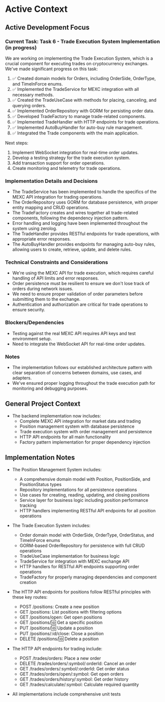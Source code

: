 # Active Context

## Active Development Focus

### Current Task: Task 6 - Trade Execution System Implementation (in progress)

We are working on implementing the Trade Execution System, which is a crucial component for executing trades on cryptocurrency exchanges. We've made significant progress on this task:

1. ✅ Created domain models for Orders, including OrderSide, OrderType, and TimeInForce enums.
2. ✅ Implemented the TradeService for MEXC integration with all necessary methods.
3. ✅ Created the TradeUseCase with methods for placing, canceling, and querying orders.
4. ✅ Implemented OrderRepository with GORM for persisting order data.
5. ✅ Developed TradeFactory to manage trade-related components.
6. ✅ Implemented TradeHandler with HTTP endpoints for trade operations.
7. ✅ Implemented AutoBuyHandler for auto-buy rule management.
8. ✅ Integrated the Trade components with the main application.

Next steps:
1. Implement WebSocket integration for real-time order updates.
2. Develop a testing strategy for the trade execution system.
3. Add transaction support for order operations.
4. Create monitoring and telemetry for trade operations.

### Implementation Details and Decisions

- The TradeService has been implemented to handle the specifics of the MEXC API integration for trading operations.
- The OrderRepository uses GORM for database persistence, with proper entity mapping and CRUD operations.
- The TradeFactory creates and wires together all trade-related components, following the dependency injection pattern.
- Error handling and logging have been implemented throughout the system using zerolog.
- The TradeHandler provides RESTful endpoints for trade operations, with appropriate error responses.
- The AutoBuyHandler provides endpoints for managing auto-buy rules, allowing users to create, retrieve, update, and delete rules.

### Technical Constraints and Considerations

- We're using the MEXC API for trade execution, which requires careful handling of API limits and error responses.
- Order persistence must be resilient to ensure we don't lose track of orders during network issues.
- We need to ensure proper validation of order parameters before submitting them to the exchange.
- Authentication and authorization are critical for trade operations to ensure security.

### Blockers/Dependencies

- Testing against the real MEXC API requires API keys and test environment setup.
- Need to integrate the WebSocket API for real-time order updates.

### Notes

- The implementation follows our established architecture pattern with clear separation of concerns between domains, use cases, and adapters.
- We've ensured proper logging throughout the trade execution path for monitoring and debugging purposes.

## General Project Context
- The backend implementation now includes:
  - Complete MEXC API integration for market data and trading
  - Position management system with database persistence
  - Trade execution system with order management and persistence
  - HTTP API endpoints for all main functionality
  - Factory pattern implementation for proper dependency injection

## Implementation Notes
- The Position Management System includes:
  - A comprehensive domain model with Position, PositionSide, and PositionStatus types
  - Repository implementations for all persistence operations
  - Use cases for creating, reading, updating, and closing positions
  - Service layer for business logic including position performance tracking
  - HTTP handlers implementing RESTful API endpoints for all position operations
  
- The Trade Execution System includes:
  - Order domain model with OrderSide, OrderType, OrderStatus, and TimeInForce enums
  - GORM-based OrderRepository for persistence with full CRUD operations
  - TradeUseCase implementation for business logic
  - TradeService for integration with MEXC exchange API
  - HTTP handlers for RESTful API endpoints supporting order operations
  - TradeFactory for properly managing dependencies and component creation

- The HTTP API endpoints for positions follow RESTful principles with these key routes:
  - POST /positions: Create a new position
  - GET /positions: List positions with filtering options
  - GET /positions/open: Get open positions
  - GET /positions/:id: Get a specific position
  - PUT /positions/:id: Update a position
  - PUT /positions/:id/close: Close a position
  - DELETE /positions/:id: Delete a position

- The HTTP API endpoints for trading include:
  - POST /trades/orders: Place a new order
  - DELETE /trades/orders/:symbol/:orderId: Cancel an order
  - GET /trades/orders/:symbol/:orderId: Get order status
  - GET /trades/orders/open/:symbol: Get open orders
  - GET /trades/orders/history/:symbol: Get order history
  - GET /trades/calculate/:symbol: Calculate required quantity

- All implementations include comprehensive unit tests
